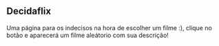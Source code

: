 ## Decidaflix

Uma página para os indecisos na hora de escolher um filme :), clique no botão e aparecerá um filme aleátorio com sua descrição!
